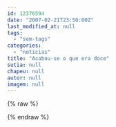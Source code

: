 ```yaml
---
id: 12376594
date: "2007-02-21T23:50:00Z"
last_modified_at: null
tags:
  - "sem-tags"
categories:
  - "noticias"
title: "Acabou-se o que era doce"
sutia: null
chapeu: null
autor: null
imagem: null
---
```

{% raw %}
<p> </p>
{% endraw %}
